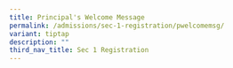 ```yaml
---
title: Principal's Welcome Message
permalink: /admissions/sec-1-registration/pwelcomemsg/
variant: tiptap
description: ""
third_nav_title: Sec 1 Registration
---
```

